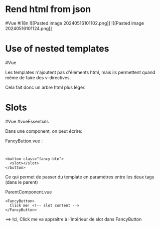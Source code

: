 # Rend html from json
#Vue #i18n
![[Pasted image 20240516101102.png]]
![[Pasted image 20240516101124.png]]
# Use of nested templates
#Vue 

Les templates n'ajoutent pas d'éléments html, mais ils permettent quand même de faire des v-directives. 

Cela fait donc un arbre html plus léger. 

# Slots
#Vue #vueEssentials 

Dans une component, on peut écrire:

FancyButton.vue :
```tsx


<button class="fancy-btn">
  <slot></slot>
</button>
```

Ce qui permet de passer du template en paramètres entre les deux tags (dans le parent)

ParentComponent.vue
```tsx
<FancyButton>
  Click me! <!-- slot content -->
</FancyButton>
```

==> Ici, Click me va appraître à l'intérieur de slot dans FancyButton
